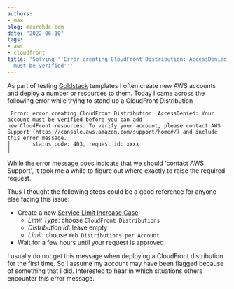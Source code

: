 ```yaml
---
authors:
- max
blog: maxrohde.com
date: "2022-06-10"
tags:
- aws
- cloudfront
title: 'Solving ''Error creating CloudFront Distribution: AccessDenied: Your account
  must be verified'''
---
```


As part of testing [Goldstack](https://goldstack.party/) templates I often create new AWS accounts and deploy a number or resources to them. Today I came across the following error while trying to stand up a CloudFront Distribution

```
 Error: error creating CloudFront Distribution: AccessDenied: Your account must be verified before you can add
new CloudFront resources. To verify your account, please contact AWS Support (https://console.aws.amazon.com/support/home#/) and include this error message.
│       status code: 403, request id: xxxx
│
```

While the error message does indicate that we should 'contact AWS Support', it took me a while to figure out where exactly to raise the required request.

Thus I thought the following steps could be a good reference for anyone else facing this issue:

- Create a new [Service Limit Increase Case](https://us-east-1.console.aws.amazon.com/support/home#/case/create?issueType=service-limit-increase)
  - _Limit Type_: choose `CloudFront Distributions`
  - _Distribution Id_: leave empty
  - _Limit_: choose `Web Distributions per Account`
- Wait for a few hours until your request is approved

I usually do not get this message when deploying a CloudFront distribution for the first time. So I assume my account may have been flagged because of something that I did. Interested to hear in which situations others encounter this error message.